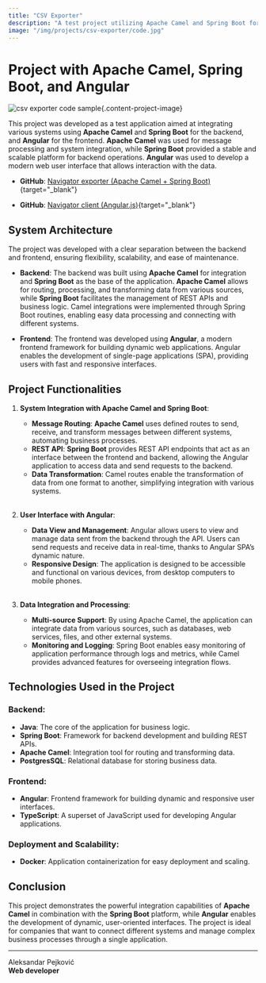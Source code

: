 ```yaml
---
title: "CSV Exporter"
description: "A test project utilizing Apache Camel and Spring Boot for backend integration and Angular for the frontend user interface."
image: "/img/projects/csv-exporter/code.jpg"
---
```


# Project with Apache Camel, Spring Boot, and Angular

![csv exporter code sample](/img/projects/csv-exporter/code.jpg){.content-project-image}

This project was developed as a test application aimed at integrating various systems using **Apache Camel** and **Spring Boot** for the backend, and **Angular** for the frontend. **Apache Camel** was used for message processing and system integration, while **Spring Boot** provided a stable and scalable platform for backend operations. **Angular** was used to develop a modern web user interface that allows interaction with the data.

- **GitHub**:  [Navigator exporter (Apache Camel + Spring Boot)](https://github.com/aleksandar-pejkovic/navigator-data-exporter){target="_blank"}

- **GitHub**: [Navigator client (Angular.js)](https://github.com/aleksandar-pejkovic/navigator-data-client){target="_blank"}

## System Architecture

The project was developed with a clear separation between the backend and frontend, ensuring flexibility, scalability, and ease of maintenance.

- **Backend**: The backend was built using **Apache Camel** for integration and **Spring Boot** as the base of the application. **Apache Camel** allows for routing, processing, and transforming data from various sources, while **Spring Boot** facilitates the management of REST APIs and business logic. Camel integrations were implemented through Spring Boot routines, enabling easy data processing and connecting with different systems.

- **Frontend**: The frontend was developed using **Angular**, a modern frontend framework for building dynamic web applications. Angular enables the development of single-page applications (SPA), providing users with fast and responsive interfaces.

## Project Functionalities

1. **System Integration with Apache Camel and Spring Boot**:
   - **Message Routing**: **Apache Camel** uses defined routes to send, receive, and transform messages between different systems, automating business processes.
   - **REST API**: **Spring Boot** provides REST API endpoints that act as an interface between the frontend and backend, allowing the Angular application to access data and send requests to the backend.
   - **Data Transformation**: Camel routes enable the transformation of data from one format to another, simplifying integration with various systems.
<br><br/>

2. **User Interface with Angular**:
   - **Data View and Management**: Angular allows users to view and manage data sent from the backend through the API. Users can send requests and receive data in real-time, thanks to Angular SPA’s dynamic nature.
   - **Responsive Design**: The application is designed to be accessible and functional on various devices, from desktop computers to mobile phones.
<br><br/>

3. **Data Integration and Processing**:
   - **Multi-source Support**: By using Apache Camel, the application can integrate data from various sources, such as databases, web services, files, and other external systems.
   - **Monitoring and Logging**: Spring Boot enables easy monitoring of application performance through logs and metrics, while Camel provides advanced features for overseeing integration flows.

## Technologies Used in the Project

### Backend:
- **Java**: The core of the application for business logic.
- **Spring Boot**: Framework for backend development and building REST APIs.
- **Apache Camel**: Integration tool for routing and transforming data.
- **PostgresSQL**: Relational database for storing business data.

### Frontend:
- **Angular**: Frontend framework for building dynamic and responsive user interfaces.
- **TypeScript**: A superset of JavaScript used for developing Angular applications.

### Deployment and Scalability:
- **Docker**: Application containerization for easy deployment and scaling.

## Conclusion

This project demonstrates the powerful integration capabilities of **Apache Camel** in combination with the **Spring Boot** platform, while **Angular** enables the development of dynamic, user-oriented interfaces. The project is ideal for companies that want to connect different systems and manage complex business processes through a single application.

---

Aleksandar Pejković  
**Web developer**
